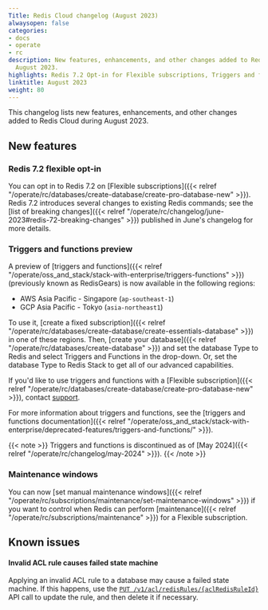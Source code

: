 ```yaml
---
Title: Redis Cloud changelog (August 2023)
alwaysopen: false
categories:
- docs
- operate
- rc
description: New features, enhancements, and other changes added to Redis Cloud during
  August 2023.
highlights: Redis 7.2 Opt-in for Flexible subscriptions, Triggers and functions preview
linktitle: August 2023
weight: 80
---
```


This changelog lists new features, enhancements, and other changes added to Redis Cloud during August 2023.

## New features

### Redis 7.2 flexible opt-in

You can opt in to Redis 7.2 on [Flexible subscriptions]({{< relref "/operate/rc/databases/create-database/create-pro-database-new" >}}). Redis 7.2 introduces several changes to existing Redis commands; see the [list of breaking changes]({{< relref "/operate/rc/changelog/june-2023#redis-72-breaking-changes" >}}) published in June's changelog for more details.

### Triggers and functions preview

A preview of [triggers and functions]({{< relref "/operate/oss_and_stack/stack-with-enterprise/triggers-functions" >}}) (previously known as RedisGears) is now available in the following regions:

- AWS Asia Pacific - Singapore (`ap-southeast-1`)
- GCP Asia Pacific - Tokyo (`asia-northeast1`)

To use it, [create a fixed subscription]({{< relref "/operate/rc/databases/create-database/create-essentials-database" >}}) in one of these regions. Then, [create your database]({{< relref "/operate/rc/databases/create-database" >}}) and set the database Type to Redis and select Triggers and Functions in the drop-down. Or, set the database Type to Redis Stack to get all of our advanced capabilities.

If you'd like to use triggers and functions with a [Flexible subscription]({{< relref "/operate/rc/databases/create-database/create-pro-database-new" >}}), contact [support](https://redis.com/company/support/).

For more information about triggers and functions, see the [triggers and functions documentation]({{< relref "/operate/oss_and_stack/stack-with-enterprise/deprecated-features/triggers-and-functions/" >}}).

{{< note >}}
Triggers and functions is discontinued as of [May 2024]({{< relref "/operate/rc/changelog/may-2024" >}}).
{{< /note >}}

### Maintenance windows

You can now [set manual maintenance windows]({{< relref "/operate/rc/subscriptions/maintenance/set-maintenance-windows" >}}) if you want to control when Redis can perform [maintenance]({{< relref "/operate/rc/subscriptions/maintenance" >}}) for a Flexible subscription.

## Known issues

#### Invalid ACL rule causes failed state machine

Applying an invalid ACL rule to a database may cause a failed state machine. If this happens, use the [`PUT /v1/acl/redisRules/{aclRedisRuleId}`](https://api.redislabs.com/v1/swagger-ui/index.html#/Access%20Control%20List/updateRedisRule) API call to update the rule, and then delete it if necessary.

